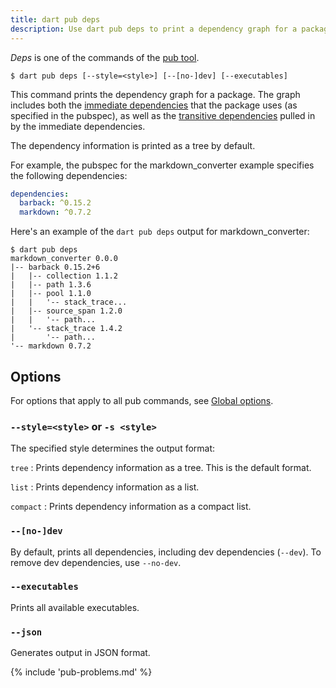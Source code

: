 ```yaml
---
title: dart pub deps
description: Use dart pub deps to print a dependency graph for a package.
---
```


_Deps_ is one of the commands of the [pub tool](/tools/pub/cmd).

```plaintext
$ dart pub deps [--style=<style>] [--[no-]dev] [--executables]
```

This command prints the dependency graph for a package.
The graph includes both the
[immediate dependencies](/tools/pub/glossary#immediate-dependency)
that the package uses (as specified in the pubspec), as well as the
[transitive dependencies](/tools/pub/glossary#transitive-dependency)
pulled in by the immediate dependencies.

The dependency information is printed as a tree by default.

For example, the pubspec for the markdown_converter example specifies
the following dependencies:

```yaml
dependencies:
  barback: ^0.15.2
  markdown: ^0.7.2
```

Here's an example of the `dart pub deps` output for markdown_converter:

```console
$ dart pub deps
markdown_converter 0.0.0
|-- barback 0.15.2+6
|   |-- collection 1.1.2
|   |-- path 1.3.6
|   |-- pool 1.1.0
|   |   '-- stack_trace...
|   |-- source_span 1.2.0
|   |   '-- path...
|   '-- stack_trace 1.4.2
|       '-- path...
'-- markdown 0.7.2
```

## Options

For options that apply to all pub commands, see
[Global options](/tools/pub/cmd#global-options).

### `--style=<style>` or `-s <style>`

The specified style determines the output format:

`tree`
: Prints dependency information as a tree. This is the 
  default format.

`list`
: Prints dependency information as a list.

`compact`
: Prints dependency information as a compact list.

### `--[no-]dev`

By default, prints all dependencies, 
including dev dependencies (`--dev`).
To remove dev dependencies, use `--no-dev`.

### `--executables`

Prints all available executables.

### `--json`

Generates output in JSON format.


{% include 'pub-problems.md' %}
